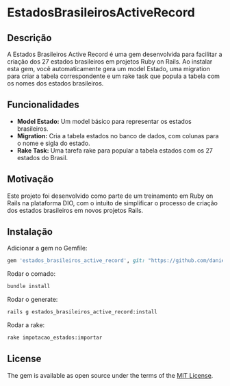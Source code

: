 # EstadosBrasileirosActiveRecord

## Descrição
A Estados Brasileiros Active Record é uma gem desenvolvida para facilitar a criação dos 27 estados brasileiros em projetos Ruby on Rails. Ao instalar esta gem, você automaticamente gera um model Estado, uma migration para criar a tabela correspondente e um rake task que popula a tabela com os nomes dos estados brasileiros.

## Funcionalidades
- **Model Estado:** Um model básico para representar os estados brasileiros.
- **Migration:** Cria a tabela estados no banco de dados, com colunas para o nome e sigla do estado.
- **Rake Task:** Uma tarefa rake para popular a tabela estados com os 27 estados do Brasil.

## Motivação
Este projeto foi desenvolvido como parte de um treinamento em Ruby on Rails na plataforma DIO, com o intuito de simplificar o processo de criação dos estados brasileiros em novos projetos Rails.

## Instalação

Adicionar a gem no Gemfile:

```ruby
gem 'estados_brasileiros_active_record', git: "https://github.com/danielfransa/estados_brasileiros_gem.git"
```

Rodar o comado:
```sh
bundle install
```

Rodar o generate:
```sh
rails g estados_brasileiros_active_record:install
```

Rodar a rake:
```sh
rake impotacao_estados:importar
```

## License

The gem is available as open source under the terms of the [MIT License](https://opensource.org/licenses/MIT).

